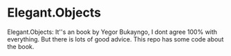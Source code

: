 # Elegant.Objects
Elegant.Objects: It''s an book by Yegor Bukayngo, I dont agree 100% with everything. But there is lots of good advice. This repo has some code about the book.
